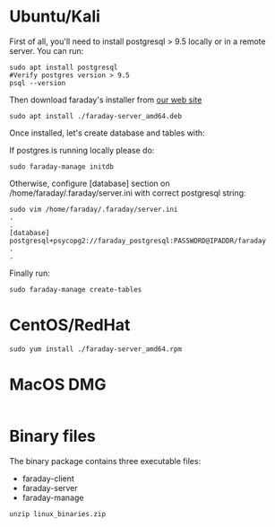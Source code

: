 
# Ubuntu/Kali
First of all, you'll need to install postgresql > 9.5 locally or in a remote server. You can run:
```
sudo apt install postgresql
#Verify postgres version > 9.5
psql --version
```
Then download faraday's installer from [our web site](https://portal.faradaysec.com)
```
sudo apt install ./faraday-server_amd64.deb
```
Once installed, let's create database and tables with:

If postgres is running locally please do:
```
sudo faraday-manage initdb
```
Otherwise, configure [database] section on /home/faraday/.faraday/server.ini with correct postgresql string:
```
sudo vim /home/faraday/.faraday/server.ini
.
.
[database]
postgresql+psycopg2://faraday_postgresql:PASSWORD@IPADDR/faraday
.
.
```
Finally run:

```
sudo faraday-manage create-tables
```

# CentOS/RedHat

```
sudo yum install ./faraday-server_amd64.rpm
```

# MacOS DMG

```
```

# Binary files

The binary package contains three executable files:

* faraday-client
* faraday-server
* faraday-manage

```
unzip linux_binaries.zip
```